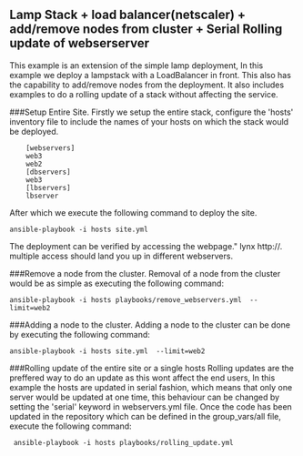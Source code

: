Lamp Stack + load balancer(netscaler) + add/remove nodes from cluster + Serial Rolling update of webserserver
----------------------------------------------------------------------------------------------------------

This example is an extension of the simple lamp deployment, In this example we deploy a lampstack with a LoadBalancer in front.
This also has the capability to add/remove nodes from the deployment. It also includes examples to do a rolling update of a stack
without affecting the service.

###Setup Entire Site.
Firstly we setup the entire stack, configure the 'hosts' inventory file to include the names of your hosts on which the stack would be deployed.

		[webservers]
		web3
		web2
		[dbservers]
		web3
		[lbservers]
		lbserver

After which we execute the following command to deploy the site.

	ansible-playbook -i hosts site.yml

The deployment can be verified by accessing the webpage." lynx http://<ip-of-lb>. multiple access should land you up in different webservers.

###Remove a node from the cluster.
Removal of a node from the cluster would be as simple as executing the following command:

	ansible-playbook -i hosts playbooks/remove_webservers.yml  --limit=web2

###Adding a node to the cluster.
Adding a node to the cluster can be done by executing the following command:
 
	ansible-playbook -i hosts site.yml  --limit=web2

###Rolling update of the entire site or  a single hosts
Rolling updates are the preffered way to do an update as this wont affect the end users, In this example the hosts are updated in serial fashion, which means
that only one server would be updated at one time, this behaviour can be changed by setting the 'serial' keyword in webservers.yml file.
Once the code has been updated in the repository which can be defined in the group_vars/all file, execute the following command:

	 ansible-playbook -i hosts playbooks/rolling_update.yml





	 
